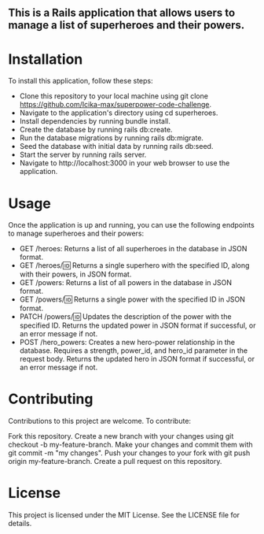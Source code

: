 ## This is a Rails application that allows users to manage a list of superheroes and their powers.


# Installation
To install this application, follow these steps:

- Clone this repository to your local machine using git clone https://github.com/Icika-max/superpower-code-challenge.
- Navigate to the application's directory using cd superheroes.
- Install dependencies by running bundle install.
- Create the database by running rails db:create.
- Run the database migrations by running rails db:migrate.
- Seed the database with initial data by running rails db:seed.
- Start the server by running rails server.
- Navigate to http://localhost:3000 in your web browser to use the application.

# Usage
Once the application is up and running, you can use the following endpoints to manage superheroes and their powers:

- GET /heroes: Returns a list of all superheroes in the database in JSON format.
- GET /heroes/:id: Returns a single superhero with the specified ID, along with their powers, in JSON format.
- GET /powers: Returns a list of all powers in the database in JSON format.
- GET /powers/:id: Returns a single power with the specified ID in JSON format.
- PATCH /powers/:id: Updates the description of the power with the specified ID. Returns the updated power in JSON format if successful, or an error message if not.
- POST /hero_powers: Creates a new hero-power relationship in the database. Requires a strength, power_id, and hero_id parameter in the request body. Returns the updated hero in JSON format if successful, or an error message if not.

# Contributing
Contributions to this project are welcome. To contribute:

Fork this repository.
Create a new branch with your changes using git checkout -b my-feature-branch.
Make your changes and commit them with git commit -m "my changes".
Push your changes to your fork with git push origin my-feature-branch.
Create a pull request on this repository.
# License
This project is licensed under the MIT License. See the LICENSE file for details.